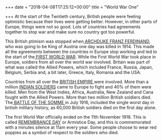 +++
date = "2018-04-08T17:25:12+00:00"
title = "World War One"

+++
 At the start of the Twntieth century, British people  were feeling optimistic because their lives were getting better.  However, in other parts of Europe, things were not so good.  Lots of countries had agreements together to stop war and make sure no country got too powerful.  

 This British ptimism was stopped when[ ARCHDUKE FRANZ FERDINAND](https://www.biography.com/people/franz-ferdinand-9300680), who was going to be King of Austria one day was killed in 1914.  This made all the agreements between the countries in Europe stop working and led to the start of the[ FIRST WORLD WAR](https://youtu.be/fi1OyVB2laY).  While the First World War took place in Europe, soldiers from all over the world war involved.  Britain was part of what was called the Allied Powers, which included France, Russia, Japan, Belgium, Serbia and, a bit later, Greece, Italy, Romania and the USA.   

 Countries from all over the [BRITISH EMPIRE ](https://youtu.be/TM50B_RtT4U) were involved.  More than a million [INDIAN SOLDIERS](https://youtu.be/naiAc9xorFk) came to Europe to fight and 40% of them were killed. Men from the West Indies, Africa, Australia, New Zealand and Cana fought with the Allied Powers.  More than two million British soldiers died.  The[ BATTLE OF THE SOMME ](https://youtu.be/ietYhbiFeYs) in July 1916, included the single worst day in british military history, as 60,000  British soldiers died on the first day alone.

   
   
  

 The first World War officially ended on the 11th November 1918.  This is called [REMEMBRANCE DAY](https://youtu.be/W5Y9UXZaA4A) or Armistice Day, and this is commemorated with a minutes silence at 11am every year.  Some people choose to wear red poppies as a symbol of respect to the soldiers who died.
